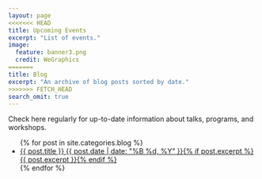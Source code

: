 ```yaml
---
layout: page
<<<<<<< HEAD
title: Upcoming Events
excerpt: "List of events."
image:
  feature: banner3.png
  credit: WeGraphics
=======
title: Blog
excerpt: "An archive of blog posts sorted by date."
>>>>>>> FETCH_HEAD
search_omit: true
---
```


Check here regularly for up-to-date information about talks, programs, and workshops.

<ul class="post-list">
{% for post in site.categories.blog %} 
  <li><article><a href="{{ site.url }}{{ post.url }}">{{ post.title }} <span class="entry-date"><time datetime="{{ post.date | date_to_xmlschema }}">{{ post.date | date: "%B %d, %Y" }}</time></span>{% if post.excerpt %} <span class="excerpt">{{ post.excerpt }}</span>{% endif %}</a></article></li>
{% endfor %}
</ul>
